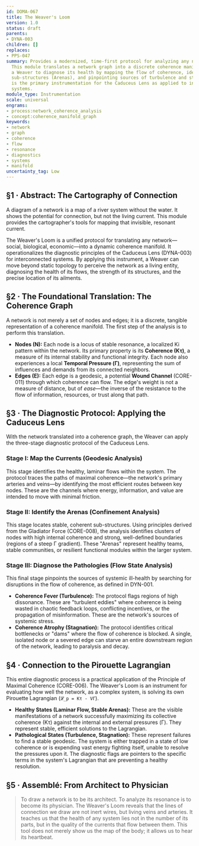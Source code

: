 ```yaml
---
id: DOMA-067
title: The Weaver's Loom
version: 1.0
status: draft
parents:
- DYNA-003
children: []
replaces:
- PPS-047
summary: Provides a modernized, time-first protocol for analyzing any network structure.
  This module translates a network graph into a discrete coherence manifold, allowing
  a Weaver to diagnose its health by mapping the flow of coherence, identifying stable
  sub-structures (Arenas), and pinpointing sources of turbulence and stagnation. It
  is the primary instrumentation for the Caduceus Lens as applied to interconnected
  systems.
module_type: Instrumentation
scale: universal
engrams:
- process:network_coherence_analysis
- concept:coherence_manifold_graph
keywords:
- network
- graph
- coherence
- flow
- resonance
- diagnostics
- systems
- manifold
uncertainty_tag: Low
---
```

## §1 · Abstract: The Cartography of Connection
A diagram of a network is a map of a river system without the water. It shows the potential for connection, but not the living current. This module provides the cartographer's tools for mapping that invisible, resonant current.

The Weaver's Loom is a unified protocol for translating any network—social, biological, economic—into a dynamic coherence manifold. It operationalizes the diagnostic principles of the Caduceus Lens (DYNA-003) for interconnected systems. By applying this instrument, a Weaver can move beyond static topology to perceive the network as a living entity, diagnosing the health of its flows, the strength of its structures, and the precise location of its ailments.

## §2 · The Foundational Translation: The Coherence Graph
A network is not merely a set of nodes and edges; it is a discrete, tangible representation of a coherence manifold. The first step of the analysis is to perform this translation.

-   **Nodes (N):** Each node is a locus of stable resonance, a localized Ki pattern within the network. Its primary property is its **Coherence (Kτ)**, a measure of its internal stability and functional integrity. Each node also experiences a local **Temporal Pressure (Γ)**, representing the sum of influences and demands from its connected neighbors.
-   **Edges (E):** Each edge is a geodesic, a potential **Wound Channel** (CORE-011) through which coherence can flow. The edge's weight is not a measure of distance, but of *ease*—the inverse of the resistance to the flow of information, resources, or trust along that path.

## §3 · The Diagnostic Protocol: Applying the Caduceus Lens
With the network translated into a coherence graph, the Weaver can apply the three-stage diagnostic protocol of the Caduceus Lens.

### Stage I: Map the Currents (Geodesic Analysis)
This stage identifies the healthy, laminar flows within the system. The protocol traces the paths of maximal coherence—the network's primary arteries and veins—by identifying the most efficient routes between key nodes. These are the channels where energy, information, and value are intended to move with minimal friction.

### Stage II: Identify the Arenas (Confinement Analysis)
This stage locates stable, coherent sub-structures. Using principles derived from the Gladiator Force (CORE-008), the analysis identifies clusters of nodes with high internal coherence and strong, well-defined boundaries (regions of a steep Γ gradient). These "Arenas" represent healthy teams, stable communities, or resilient functional modules within the larger system.

### Stage III: Diagnose the Pathologies (Flow State Analysis)
This final stage pinpoints the sources of systemic ill-health by searching for disruptions in the flow of coherence, as defined in DYN-001.

-   **Coherence Fever (Turbulence):** The protocol flags regions of high dissonance. These are "turbulent eddies" where coherence is being wasted in chaotic feedback loops, conflicting incentives, or the propagation of misinformation. These are the network's sources of systemic stress.
-   **Coherence Atrophy (Stagnation):** The protocol identifies critical bottlenecks or "dams" where the flow of coherence is blocked. A single, isolated node or a severed edge can starve an entire downstream region of the network, leading to paralysis and decay.

## §4 · Connection to the Pirouette Lagrangian
This entire diagnostic process is a practical application of the Principle of Maximal Coherence (CORE-006). The Weaver's Loom is an instrument for evaluating how well the network, as a complex system, is solving its own Pirouette Lagrangian (`𝓛_p = Kτ - VΓ`).

-   **Healthy States (Laminar Flow, Stable Arenas):** These are the visible manifestations of a network successfully maximizing its collective coherence (Kτ) against the internal and external pressures (Γ). They represent stable, efficient solutions to the Lagrangian.
-   **Pathological States (Turbulence, Stagnation):** These represent failures to find a stable geodesic. The system is either trapped in a state of low coherence or is expending vast energy fighting itself, unable to resolve the pressures upon it. The diagnostic flags are pointers to the specific terms in the system's Lagrangian that are preventing a healthy resolution.

## §5 · Assemblé: From Architect to Physician
> To draw a network is to be its architect. To analyze its resonance is to become its physician. The Weaver's Loom reveals that the lines of connection we draw are not inert wires, but living veins and arteries. It teaches us that the health of any system lies not in the number of its parts, but in the quality of the currents that flow between them. This tool does not merely show us the map of the body; it allows us to hear its heartbeat.
